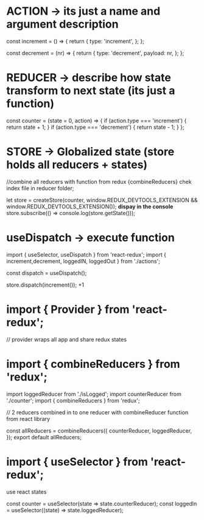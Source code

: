 # ACTION -> its just a name and argument description

const increment = () => {
return {
type: 'increment',
};
};

const decrement = (nr) => {
return {
type: 'decrement',
payload: nr,
};
};

# REDUCER -> describe how state transform to next state (its just a function)

const counter = (state = 0, action) => {
if (action.type === 'increment') {
return state + 1;
}
if (action.type === 'decrement') {
return state - 1;
}
};

# STORE -> Globalized state (store holds all reducers + states)

//combine all reducers with function from redux {combineReducers} chek index file in reducer folder;

<!-- window.__REDUX_DEVTOOLS_EXTENSION__ && window.__REDUX_DEVTOOLS_EXTENSION__() -->

let store = createStore(counter, window.REDUX_DEVTOOLS_EXTENSION && window.REDUX_DEVTOOLS_EXTENSION());
**dispay in the console**
store.subscribe(() => console.log(store.getState()));

# useDispatch -> execute function

import { useSelector, useDispatch } from 'react-redux';
import { increment,decrement, loggedIN, loggedOut } from './actions';

const dispatch = useDispatch();

<!-- <button onClick={() => dispatch(increment())}>plus</button> -->

store.dispatch(increment()); +1

# import { Provider } from 'react-redux';

// provider wraps all app and share redux states

# import { combineReducers } from 'redux';

import loggedReducer from './isLogged';
import counterReducer from './counter';
import { combineReducers } from 'redux';

// 2 reducers combined in to one reducer with combineReducer function from react library

const allReducers = combineReducers({
counterReducer,
loggedReducer,
});
export default allReducers;

# import { useSelector } from 'react-redux';

use react states

const counter = useSelector(state => state.counterReducer);
const loggedIn = useSelector((state) => state.loggedReducer);
